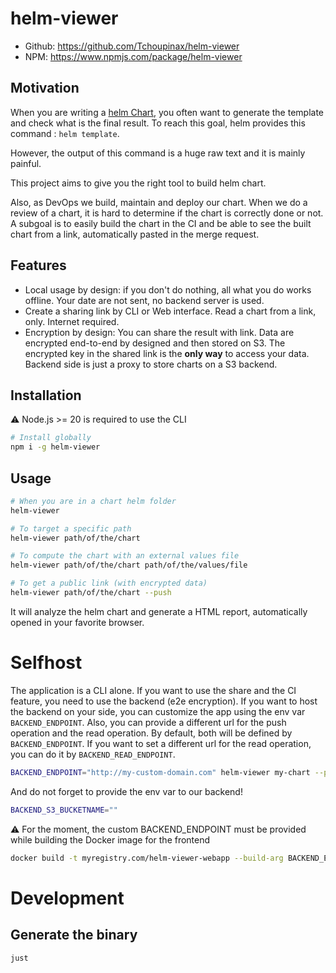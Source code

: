 # helm-viewer

- Github: https://github.com/Tchoupinax/helm-viewer
- NPM: https://www.npmjs.com/package/helm-viewer

## Motivation

When you are writing a [helm Chart](https://helm.sh/docs/topics/charts/), you often want to generate the template and check what is the final result. To reach this goal, helm provides this command : `helm template`.

However, the output of this command is a huge raw text and it is mainly painful.

This project aims to give you the right tool to build helm chart.

Also, as DevOps we build, maintain and deploy our chart. When we do a review of a chart, it is hard to determine if the chart is correctly done or not. A subgoal is to easily build the chart in the CI and be able to see the built chart from a link, automatically pasted in the merge request.

## Features

- Local usage by design: if you don't do nothing, all what you do works offline. Your date are not sent, no backend server is used.
- Create a sharing link by CLI or Web interface. Read a chart from a link, only. Internet required.
- Encryption by design: You can share the result with link. Data are encrypted end-to-end by designed and then stored on S3. The encrypted key in the shared link is the **only way** to access your data. Backend side is just a proxy to store charts on a S3 backend.

## Installation

⚠️ Node.js >= 20 is required to use the CLI

```bash
# Install globally
npm i -g helm-viewer
```

## Usage

```bash
# When you are in a chart helm folder
helm-viewer

# To target a specific path
helm-viewer path/of/the/chart

# To compute the chart with an external values file
helm-viewer path/of/the/chart path/of/the/values/file

# To get a public link (with encrypted data)
helm-viewer path/of/the/chart --push
```

It will analyze the helm chart and generate a HTML report, automatically opened in your favorite browser.

# Selfhost

The application is a CLI alone. If you want to use the share and the CI feature, you need to use the backend (e2e encryption). If you want to host the backend on your side, you can customize the app using the env var `BACKEND_ENDPOINT`.
Also, you can provide a different url for the push operation and the read operation. By default, both will be defined by `BACKEND_ENDPOINT`. If you want to set a different url for the read operation, you can do it by `BACKEND_READ_ENDPOINT`.

```bash
BACKEND_ENDPOINT="http://my-custom-domain.com" helm-viewer my-chart --push
```

And do not forget to provide the env var to our backend!

```bash
BACKEND_S3_BUCKETNAME=""
```

⚠️ For the moment, the custom BACKEND_ENDPOINT must be provided while building the Docker image for the frontend

```bash
docker build -t myregistry.com/helm-viewer-webapp --build-arg BACKEND_ENDPOINT=https://custom.url .
```

# Development
## Generate the binary

```
just
```
